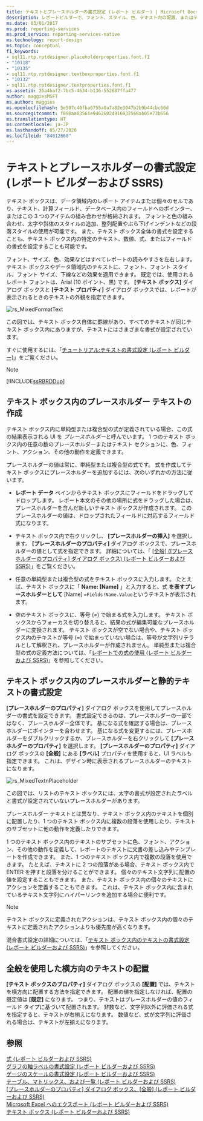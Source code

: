 ```yaml
---
title: テキストとプレースホルダーの書式設定 (レポート ビルダー) | Microsoft Docs
description: レポートビルダーで、フォント、スタイル、色、テキスト内の配置、またはデータ領域を選択し、レポートを読みやすくします。
ms.date: 03/01/2017
ms.prod: reporting-services
ms.prod_service: reporting-services-native
ms.technology: report-design
ms.topic: conceptual
f1_keywords:
- sql11.rtp.rptdesigner.placeholderproperties.font.f1
- "10118"
- "10135"
- sql11.rtp.rptdesigner.textboxproperties.font.f1
- "10132"
- sql11.rtp.rptdesigner.textproperties.font.f1
ms.assetid: 26a4baf2-7bc5-4634-b136-552687ffa477
author: maggiesMSFT
ms.author: maggies
ms.openlocfilehash: 5e507c40fba6755a0a7a82e3047b2b9b44cbc66d
ms.sourcegitcommit: f898aa83561e94626024916932568ab05e73b656
ms.translationtype: HT
ms.contentlocale: ja-JP
ms.lasthandoff: 05/27/2020
ms.locfileid: "84012660"
---
```

# <a name="formatting-text-and-placeholders-report-builder-and-ssrs"></a>テキストとプレースホルダーの書式設定 (レポート ビルダーおよび SSRS)
  テキスト ボックスは、データ領域内のレポート アイテムまたは個々のセルであり、テキスト、計算フィールド、データベース内のフィールドへのポインター、またはこの 3 つのアイテムの組み合わせが格納されます。 フォントと色の組み合わせ、太字や斜体のスタイルの追加、整列配置やぶら下げインデントなどの段落スタイルの使用が可能です。 また、テキスト ボックス全体の書式を設定することも、テキスト ボックス内の特定のテキスト、数値、式、またはフィールドの書式を設定することも可能です。  
  
 フォント、サイズ、色、効果などはすべてレポートの読みやすさを左右します。 テキスト ボックスやデータ領域内のテキストに、フォント、フォント スタイル、フォント サイズ、下線などの効果を適用できます。 既定では、使用されるレポート フォントは、Arial (10 ポイント、黒) です。 **[テキスト ボックス]** ダイアログ ボックスと **[テキスト プロパティ]** ダイアログ ボックスでは、レポートが表示されるときのテキストの外観を指定できます。  
  
 ![rs_MixedFormatText](../../reporting-services/report-design/media/rs-mixedformattext.gif "rs_MixedFormatText")  
  
 この図では、テキスト ボックス自体に罫線があり、すべてのテキストが同じテキスト ボックス内にありますが、テキストにはさまざまな書式が設定されています。  
  
 すぐに使用するには、「[チュートリアル:テキストの書式設定 &#40;レポート ビルダー&#41;](../../reporting-services/tutorial-format-text-report-builder.md)」をご覧ください。  
  
> [!NOTE]  
>  [!INCLUDE[ssRBRDDup](../../includes/ssrbrddup-md.md)]  
  
## <a name="creating-placeholder-text-in-a-text-box"></a>テキスト ボックス内のプレースホルダー テキストの作成  
 テキスト ボックス内に単純型または複合型の式が定義されている場合、この式の結果表示される UI を *プレースホルダー*と呼んでいます。 1 つのテキスト ボックス内の任意の数のプレースホルダーまたはテキスト セクションに、色、フォント、アクション、その他の動作を定義できます。  
  
 プレースホルダーの値は常に、単純型または複合型の式です。 式を作成してテキスト ボックスにプレースホルダーを追加するには、次のいずれかの方法に従います。  
  
-   **レポート データ** ペインからテキスト ボックスにフィールドをドラッグしてドロップします。 レポート本文のその他の場所に式をドラッグした場合は、プレースホルダーを含んだ新しいテキスト ボックスが作成されます。 このプレースホルダーの値は、ドロップされたフィールドに対応するフィールド式になります。  
  
-   テキスト ボックス内で右クリックし、 **[プレースホルダーの挿入]** を選択します。 **[プレースホルダーのプロパティ]** ダイアログ ボックスで、プレースホルダーの値として式を指定できます。 詳細については、「 [[全般] ([プレースホルダーのプロパティ] ダイアログ ボックス) (レポート ビルダーおよび SSRS)](https://msdn.microsoft.com/library/7a867736-a3b0-4b5a-b3e5-fe7c8d7618a8)」をご覧ください。  
  
-   任意の単純型または複合型の式をテキスト ボックスに入力します。 たとえば、テキスト ボックスに「 **Name: [Name]** 」と入力すると、式 **を表すプレースホルダーとして** [Name] `=Fields!Name.Value`というテキストが表示されます。  
  
-   空のテキスト ボックスに、等号 (=) で始まる式を入力します。 テキスト ボックスからフォーカスを切り替えると、結果の式が編集可能なプレースホルダーに変換されます。 テキスト ボックスが空でない場合や、テキスト ボックス内のテキストが等号 (=) で始まっていない場合は、等号が文字列リテラルとして解釈され、プレースホルダーが作成されません。 単純型または複合型の式の定義方法については、「[レポートでの式の使用 &#40;レポート ビルダーおよび SSRS&#41;](../../reporting-services/report-design/expression-uses-in-reports-report-builder-and-ssrs.md)」を参照してください。  
  
## <a name="formatting-placeholders-and-static-text-in-a-text-box"></a>テキスト ボックス内のプレースホルダーと静的テキストの書式設定  
 **[プレースホルダーのプロパティ]** ダイアログ ボックスを使用してプレースホルダーの書式を設定できます。 書式設定できるのは、プレースホルダーの一部ではなく、プレースホルダー全体です。 基になる式を確認する場合は、プレースホルダーにポインターを合わせます。 基になる式を変更するには、プレースホルダーをダブルクリックするか、プレースホルダーを右クリックして **[プレースホルダーのプロパティ]** を選択します。 **[プレースホルダーのプロパティ]** ダイアログ ボックスの **[全般]** にある **[ラベル]** プロパティを使用すると、UI ラベルも指定できます。 これは、デザイン時に表示されるプレースホルダーのテキストになります。  
  
 ![rs_MixedTextnPlaceholder](../../reporting-services/report-design/media/rs-mixedtextnplaceholder.gif "rs_MixedTextnPlaceholder")  
  
 この図では、リストのテキスト ボックスには、太字の書式が設定されたラベルと書式が設定されていないプレースホルダーがあります。  
  
 プレースホルダー テキストとは異なり、テキスト ボックス内のテキストを個別に配置したり、1 つのテキスト ボックス内に複数の段落を使用したり、テキストのサブセットに他の動作を定義したりできます。  
  
 1 つのテキスト ボックス内のテキストのサブセットに色、フォント、アクション、その他の動作を定義して、レポートのテキストに文書の差し込みやテンプレートを作成できます。 また、1 つのテキスト ボックス内で複数の段落を使用できます。 たとえば、テキストに 2 つの段落がある場合、テキスト ボックス内で ENTER を押すと段落を分けることができます。 個々のテキスト文字列に配置の値を設定することもできます。 また、テキスト ボックス内の個々のテキストにアクションを定義することもできます。 これは、テキスト ボックス内に含まれているテキスト文字列にハイパーリンクを追加する場合に便利です。  
  
> [!NOTE]  
>  テキスト ボックスに定義されたアクションは、テキスト ボックス内の個々のテキストに定義されたアクションよりも優先度が高くなります。  
  
 混合書式設定の詳細については、「[テキスト ボックス内のテキストの書式設定 &#40;レポート ビルダーおよび SSRS&#41;](../../reporting-services/report-design/format-text-in-a-text-box-report-builder-and-ssrs.md)」を参照してください。  
  
## <a name="aligning-horizontal-text-using-general"></a>全般を使用した横方向のテキストの配置  
 **[テキスト ボックスのプロパティ]** ダイアログ ボックスの **[配置]** では、テキストを横方向に配置する方法を指定できます。 配置の値を指定しなければ、配置の既定値は **[既定]** になります。 つまり、テキストはプレースホルダーの値のフィールド タイプに基づいて配置されます。 非数など、文字列以外に評価される式を指定すると、テキストが右揃えになります。 数値など、式が文字列に評価される場合は、テキストが左揃えになります。  
  
## <a name="see-also"></a>参照  
 [式 &#40;レポート ビルダーおよび SSRS&#41;](../../reporting-services/report-design/expressions-report-builder-and-ssrs.md)   
 [グラフの軸ラベルの書式設定 (レポート ビルダーおよび SSRS)](../../reporting-services/report-design/formatting-axis-labels-on-a-chart-report-builder-and-ssrs.md)   
 [ゲージのスケールの書式設定 &#40;レポート ビルダーおよび SSRS&#41;](../../reporting-services/report-design/formatting-scales-on-a-gauge-report-builder-and-ssrs.md)   
 [テーブル、マトリックス、および一覧 &#40;レポート ビルダーおよび SSRS&#41;](../../reporting-services/report-design/tables-matrices-and-lists-report-builder-and-ssrs.md)   
 [[プレースホルダーのプロパティ] ダイアログ ボックス、[全般] &#40;レポート ビルダーおよび SSRS&#41;](https://msdn.microsoft.com/library/7a867736-a3b0-4b5a-b3e5-fe7c8d7618a8)   
 [Microsoft Excel へのエクスポート &#40;レポート ビルダーおよび SSRS&#41;](../../reporting-services/report-builder/exporting-to-microsoft-excel-report-builder-and-ssrs.md)   
 [テキスト ボックス (レポート ビルダーおよび SSRS)](../../reporting-services/report-design/text-boxes-report-builder-and-ssrs.md)  
  
  
